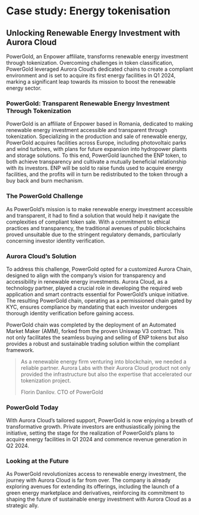 # Case study: Energy tokenisation

## Unlocking Renewable Energy Investment with Aurora Cloud

PowerGold, an Enpower affiliate, transforms renewable energy investment through tokenization. Overcoming challenges in token classification, PowerGold leveraged Aurora Cloud’s dedicated chains to create a compliant environment and is set to acquire its first energy facilities in Q1 2024, marking a significant leap towards its mission to boost the renewable energy sector.

### PowerGold: Transparent Renewable Energy Investment Through Tokenization <a href="#about" id="about"></a>

PowerGold is an affiliate of Enpower based in Romania, dedicated to making renewable energy investment accessible and transparent through tokenization. Specializing in the production and sale of renewable energy, PowerGold acquires facilities across Europe, including photovoltaic parks and wind turbines, with plans for future expansion into hydropower plants and storage solutions. To this end, PowerGold launched the ENP token, to both achieve transparency and cultivate a mutually beneficial relationship with its investors. ENP will be sold to raise funds used to acquire energy facilities, and the profits will in turn be redistributed to the token through a buy back and burn mechanism.

### The PowerGold Challenge <a href="#challenge" id="challenge"></a>

As PowerGold’s mission is to make renewable energy investment accessible and transparent, it had to find a solution that would help it navigate the complexities of compliant token sale. With a commitment to ethical practices and transparency, the traditional avenues of public blockchains proved unsuitable due to the stringent regulatory demands, particularly concerning investor identity verification.

### Aurora Cloud’s Solution <a href="#solution" id="solution"></a>

To address this challenge, PowerGold opted for a customized Aurora Chain, designed to align with the company’s vision for transparency and accessibility in renewable energy investments. Aurora Cloud, as a technology partner, played a crucial role in developing the required web application and smart contracts essential for PowerGold’s unique initiative. The resulting PowerGold chain, operating as a permissioned chain gated by KYC, ensures compliance by mandating that each investor undergoes thorough identity verification before gaining access.

PowerGold chain was completed by the deployment of an Automated Market Maker (AMM), forked from the proven Uniswap V3 contract. This not only facilitates the seamless buying and selling of ENP tokens but also provides a robust and sustainable trading solution within the compliant framework.

> As a renewable energy firm venturing into blockchain, we needed a reliable partner. Aurora Labs with their Aurora Cloud product not only provided the infrastructure but also the expertise that accelerated our tokenization project.
>
> Florin Danilov. CTO of PowerGold

### PowerGold Today <a href="#outcome" id="outcome"></a>

With Aurora Cloud’s tailored support, PowerGold is now enjoying a breath of transformative growth. Private investors are enthusiastically joining the initiative, setting the stage for the realization of PowerGold’s plans to acquire energy facilities in Q1 2024 and commence revenue generation in Q2 2024.

### Looking at the Future <a href="#future" id="future"></a>

As PowerGold revolutionizes access to renewable energy investment, the journey with Aurora Cloud is far from over. The company is already exploring avenues for extending its offerings, including the launch of a green energy marketplace and derivatives, reinforcing its commitment to shaping the future of sustainable energy investment with Aurora Cloud as a strategic ally.

